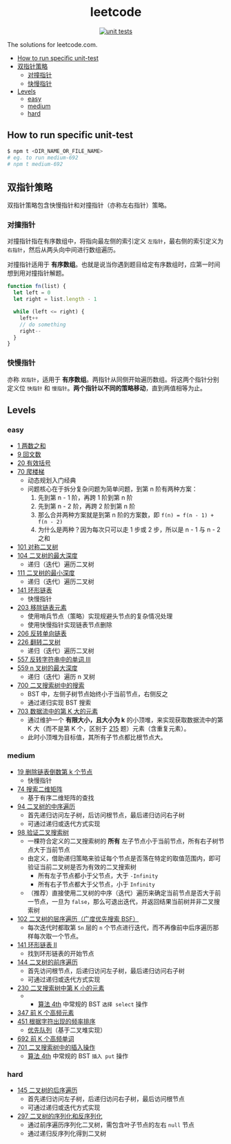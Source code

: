 <h1 align="center">leetcode</h1>

<p align="center">
  <a href="https://github.com/lbwa/leetcode/actions">
    <img alt="unit tests" src="https://github.com/lbwa/leetcode/workflows/Unit%20tests/badge.svg">
  </a>
</p>

The solutions for leetcode.com.

<!-- TOC -->

- [How to run specific unit-test](#how-to-run-specific-unit-test)
- [双指针策略](#%E5%8F%8C%E6%8C%87%E9%92%88%E7%AD%96%E7%95%A5)
  - [对撞指针](#%E5%AF%B9%E6%92%9E%E6%8C%87%E9%92%88)
  - [快慢指针](#%E5%BF%AB%E6%85%A2%E6%8C%87%E9%92%88)
- [Levels](#levels)
  - [easy](#easy)
  - [medium](#medium)
  - [hard](#hard)

<!-- /TOC -->

## How to run specific unit-test

```bash
$ npm t <DIR_NAME_OR_FILE_NAME>
# eg. to run medium-692
# npm t medium-692
```

## 双指针策略

双指针策略包含快慢指针和对撞指针（亦称左右指针）策略。

### 对撞指针

对撞指针指在有序数组中，将指向最左侧的索引定义 `左指针`，最右侧的索引定义为 `右指针`，然后从两头向中间进行数组遍历。

对撞指针适用于 **有序数组**。也就是说当你遇到题目给定有序数组时，应第一时间想到用对撞指针解题。

```js
function fn(list) {
  let left = 0
  let right = list.length - 1

  while (left <= right) {
    left++
    // do something
    right--
  }
}
```

### 快慢指针

亦称 `双指针`，适用于 **有序数组**。两指针从同侧开始遍历数组。将这两个指针分别定义位 `快指针` 和 `慢指针`。**两个指针以不同的策略移动**，直到两值相等为止。

## Levels

### easy

- [1 两数之和](src/easy-1)
- [9 回文数](src/easy-9)
- [20 有效括号](src/easy-20)
- [70 爬楼梯](src/easy-70)
  - 动态规划入门经典
  - 问题核心在于拆分复杂问题为简单问题，到第 n 阶有两种方案：
    1. 先到第 n - 1 阶，再跨 1 阶到第 n 阶
    2. 先到第 n - 2 阶，再跨 2 阶到第 n 阶
    3. 那么合并两种方案就是到第 n 阶的方案数，即 `f(n) = f(n - 1) + f(n - 2)`
    4. 为什么是两种？因为每次只可以走 1 步或 2 步，所以是 n - 1 与 n - 2 之和
- [101 对称二叉树](src/easy-101)
- [104 二叉树的最大深度](src/easy-104)
  - 递归（迭代）遍历二叉树
- [111 二叉树的最小深度](src/easy-111)
  - 递归（迭代）遍历二叉树
- [141 环形链表](src/easy-141)
  - 快慢指针
- [203 移除链表元素](src/easy-203)
  - 使用哨兵节点（策略）实现规避头节点的复杂情况处理
  - 使用快慢指针实现链表节点删除
- [206 反转单向链表](src/easy-206)
- [226 翻转二叉树](src/easy-226)
  - 递归（迭代）遍历二叉树
- [557 反转字符串中的单词 III](src/easy-557)
- [559 n 叉树的最大深度](src/easy-559)
  - 递归（迭代）遍历 n 叉树
- [700 二叉搜索树中的搜索](src/easy-700)
  - BST 中，左侧子树节点始终小于当前节点，右侧反之
  - 通过递归实现 BST 搜索
- [703 数据流中的第 K 大的元素](src/easy-703)
  - 通过维护一个 **有限大小，且大小为 k** 的小顶堆，来实现获取数据流中的第 K 大（而不是第 K 个，区别于 [215](https://leetcode-cn.com/problems/kth-largest-element-in-an-array/) 题）元素（含重复元素）。
  - 此时小顶堆为目标值，其所有子节点都比根节点大。

### medium

- [19 删除链表倒数第 k 个节点](src/medium-19)
  - 快慢指针
- [74 搜索二维矩阵](src/medium-74)
  - 基于有序二维矩阵的查找
- [94 二叉树的中序遍历](src/medium-94)
  - 首先递归访问左子树，后访问根节点，最后递归访问右子树
  - 可通过递归或迭代方式实现
- [98 验证二叉搜索树](src/medium-98)
  - 一棵符合定义的二叉搜索树的 **所有** 左子节点小于当前节点，所有右子树节点大于当前节点
  - 由定义，借助递归策略来验证每个节点是否落在特定的取值范围内，即可验证当前二叉树是否为有效的二叉搜索树
    - 所有左子节点都小于父节点，大于 `-Infinity`
    - 所有右子节点都大于父节点，小于 `Infinity`
  - （推荐）直接使用二叉树的中序（迭代）遍历来确定当前节点是否大于前一节点，一旦为 `false`，那么可退出迭代，并返回结果当前树并非二叉搜索树
- [102 二叉树的层序遍历（广度优先搜索 BSF）](src/medium-102)
  - 每次迭代时都取第 `Sn` 层的 `n` 个节点进行迭代，而不再像前中后序遍历那样每次取一个节点。
- [141 环形链表 II](src/medium-142)
  - 找到环形链表的开始节点
- [144 二叉树的前序遍历](src/medium-144)
  - 首先访问根节点，后递归访问左子树，最后递归访问右子树
  - 可通过递归或迭代方式实现
- [230 二叉搜索树中第 K 小的元素](src/medium-230)
  - - [算法 4th][book-algs4] 中常规的 BST `选择 select` 操作
- [347 前 K 个高频元素](src/medium-347)
- [451 根据字符出现的频率排序](src/medium-451)
  - [优先队列][github-priority-queue]（基于二叉堆实现）
- [692 前 K 个高频单词](src/medium-692)
- [701 二叉搜索树中的插入操作](src/medium-701)
  - [算法 4th][book-algs4] 中常规的 BST `插入 put` 操作

### hard

- [145 二叉树的后序遍历](src/hard-145)
  - 首先递归访问左子树，后递归访问右子树，最后访问根节点
  - 可通过递归或迭代方式实现
- [297 二叉树的序列化和反序列化](src/hard-297)
  - 通过前序遍历序列化二叉树，需包含叶子节点的左右 `null` 节点
  - 通过递归反序列化得到二叉树

[github-priority-queue]: https://github.com/lbwa/algorithms/tree/master/data-structures/priority-queue
[book-algs4]: https://algs4.cs.princeton.edu/32bst/
